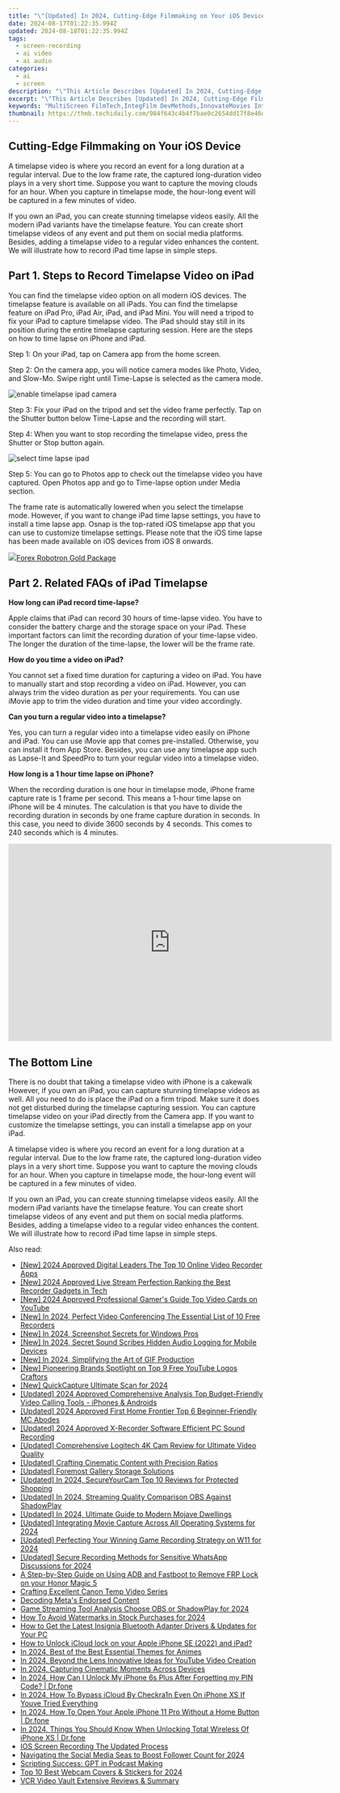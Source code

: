 ```yaml
---
title: "\"[Updated] In 2024, Cutting-Edge Filmmaking on Your iOS Device\""
date: 2024-08-17T01:22:35.994Z
updated: 2024-08-18T01:22:35.994Z
tags: 
  - screen-recording
  - ai video
  - ai audio
categories: 
  - ai
  - screen
description: "\"This Article Describes [Updated] In 2024, Cutting-Edge Filmmaking on Your iOS Device\""
excerpt: "\"This Article Describes [Updated] In 2024, Cutting-Edge Filmmaking on Your iOS Device\""
keywords: "MultiScreen FilmTech,IntegFilm DevMethods,InnovateMovies Integration,CrossMedia Cinematic Tech,Multimedia Filmmaking,DevCinema Synergy,DiverseDevice Content"
thumbnail: https://thmb.techidaily.com/984f643c4b4f7bae0c2654dd17f8e46d49464b1fbd02ad27cef488f7c4915f8e.jpg
---
```


## Cutting-Edge Filmmaking on Your iOS Device

A timelapse video is where you record an event for a long duration at a regular interval. Due to the low frame rate, the captured long-duration video plays in a very short time. Suppose you want to capture the moving clouds for an hour. When you capture in timelapse mode, the hour-long event will be captured in a few minutes of video.

If you own an iPad, you can create stunning timelapse videos easily. All the modern iPad variants have the timelapse feature. You can create short timelapse videos of any event and put them on social media platforms. Besides, adding a timelapse video to a regular video enhances the content. We will illustrate how to record iPad time lapse in simple steps.

## Part 1\. Steps to Record Timelapse Video on iPad

You can find the timelapse video option on all modern iOS devices. The timelapse feature is available on all iPads. You can find the timelapse feature on iPad Pro, iPad Air, iPad, and iPad Mini. You will need a tripod to fix your iPad to capture timelapse video. The iPad should stay still in its position during the entire timelapse capturing session. Here are the steps on how to time lapse on iPhone and iPad.

Step 1: On your iPad, tap on Camera app from the home screen.

Step 2: On the camera app, you will notice camera modes like Photo, Video, and Slow-Mo. Swipe right until Time-Lapse is selected as the camera mode.

![enable timelapse ipad camera](https://images.wondershare.com/filmora/article-images/enable-timelapse-on-ipad-camera.jpg)

Step 3: Fix your iPad on the tripod and set the video frame perfectly. Tap on the Shutter button below Time-Lapse and the recording will start.

Step 4: When you want to stop recording the timelapse video, press the Shutter or Stop button again.

![select time lapse ipad](https://images.wondershare.com/filmora/article-images/select-time-lapse-on-ipad.jpg)

Step 5: You can go to Photos app to check out the timelapse video you have captured. Open Photos app and go to Time-lapse option under Media section.

The frame rate is automatically lowered when you select the timelapse mode. However, if you want to change iPad time lapse settings, you have to install a time lapse app. Osnap is the top-rated iOS timelapse app that you can use to customize timelapse settings. Please note that the iOS time lapse has been made available on iOS devices from iOS 8 onwards.

<!-- affiliate ads begin -->
<a href="https://secure.2checkout.com/order/checkout.php?PRODS=4727541&QTY=1&AFFILIATE=108875&CART=1"><img src="https://secure.avangate.com/images/merchant/5f4f7141b65a730b4efb0e0d51f63e94/products/copy_copy_forexrobotronbox.gif" border="0">Forex Robotron Gold Package</a>
<!-- affiliate ads end -->
## Part 2\. Related FAQs of iPad Timelapse

**How long can iPad record time-lapse?**

Apple claims that iPad can record 30 hours of time-lapse video. You have to consider the battery charge and the storage space on your iPad. These important factors can limit the recording duration of your time-lapse video. The longer the duration of the time-lapse, the lower will be the frame rate.

**How do you time a video on iPad?**

You cannot set a fixed time duration for capturing a video on iPad. You have to manually start and stop recording a video on iPad. However, you can always trim the video duration as per your requirements. You can use iMovie app to trim the video duration and time your video accordingly.

**Can you turn a regular video into a timelapse?**

Yes, you can turn a regular video into a timelapse video easily on iPhone and iPad. You can use iMovie app that comes pre-installed. Otherwise, you can install it from App Store. Besides, you can use any timelapse app such as Lapse-It and SpeedPro to turn your regular video into a timelapse video.

**How long is a 1 hour time lapse on iPhone?**

When the recording duration is one hour in timelapse mode, iPhone frame capture rate is 1 frame per second. This means a 1-hour time lapse on iPhone will be 4 minutes. The calculation is that you have to divide the recording duration in seconds by one frame capture duration in seconds. In this case, you need to divide 3600 seconds by 4 seconds. This comes to 240 seconds which is 4 minutes.

<!-- affiliate ads begin -->
<a href="https://secure.2checkout.com/order/checkout.php?PRODS=2337838&QTY=1&AFFILIATE=108875&CART=1"><iframe width="640" height="390" src="https://www.youtube.com/embed/rzZwphIv4RM" title="APFill - Ink and Toner Coverage Calculator" frameborder="0" allow="accelerometer; autoplay; clipboard-write; encrypted-media; gyroscope; picture-in-picture; web-share" referrerpolicy="strict-origin-when-cross-origin" allowfullscreen></iframe></a>
<!-- affiliate ads end -->
## The Bottom Line

There is no doubt that taking a timelapse video with iPhone is a cakewalk However, if you own an iPad, you can capture stunning timelapse videos as well. All you need to do is place the iPad on a firm tripod. Make sure it does not get disturbed during the timelapse capturing session. You can capture timelapse video on your iPad directly from the Camera app. If you want to customize the timelapse settings, you can install a timelapse app on your iPad.

A timelapse video is where you record an event for a long duration at a regular interval. Due to the low frame rate, the captured long-duration video plays in a very short time. Suppose you want to capture the moving clouds for an hour. When you capture in timelapse mode, the hour-long event will be captured in a few minutes of video.

If you own an iPad, you can create stunning timelapse videos easily. All the modern iPad variants have the timelapse feature. You can create short timelapse videos of any event and put them on social media platforms. Besides, adding a timelapse video to a regular video enhances the content. We will illustrate how to record iPad time lapse in simple steps.

<span class="atpl-alsoreadstyle">Also read:</span>
<div><ul>
<li><a href="https://screen-mirroring-recording.techidaily.com/new-2024-approved-digital-leaders-the-top-10-online-video-recorder-apps/"><u>[New] 2024 Approved  Digital Leaders  The Top 10 Online Video Recorder Apps</u></a></li>
<li><a href="https://screen-mirroring-recording.techidaily.com/new-2024-approved-live-stream-perfection-ranking-the-best-recorder-gadgets-in-tech/"><u>[New] 2024 Approved  Live Stream Perfection  Ranking the Best Recorder Gadgets in Tech</u></a></li>
<li><a href="https://youtube-data.techidaily.com/024-approved-professional-gamers-guide-top-video-cards-on-youtube/"><u>[New] 2024 Approved  Professional Gamer's Guide  Top Video Cards on YouTube</u></a></li>
<li><a href="https://screen-mirroring-recording.techidaily.com/new-in-2024-perfect-video-conferencing-the-essential-list-of-10-free-recorders/"><u>[New] In 2024, Perfect Video Conferencing  The Essential List of 10 Free Recorders</u></a></li>
<li><a href="https://screen-mirroring-recording.techidaily.com/new-in-2024-screenshot-secrets-for-windows-pros/"><u>[New] In 2024, Screenshot Secrets for Windows Pros</u></a></li>
<li><a href="https://screen-mirroring-recording.techidaily.com/new-in-2024-secret-sound-scribes-hidden-audio-logging-for-mobile-devices/"><u>[New] In 2024, Secret Sound Scribes  Hidden Audio Logging for Mobile Devices</u></a></li>
<li><a href="https://fox-access.techidaily.com/new-in-2024-simplifying-the-art-of-gif-production/"><u>[New] In 2024, Simplifying the Art of GIF Production</u></a></li>
<li><a href="https://youtube-help.techidaily.com/new-pioneering-brands-spotlight-on-top-9-free-youtube-logos-craftors/"><u>[New] Pioneering Brands  Spotlight on Top 9 Free YouTube Logos Craftors</u></a></li>
<li><a href="https://screen-mirroring-recording.techidaily.com/new-quickcapture-ultimate-scan-for-2024/"><u>[New] QuickCapture Ultimate Scan for 2024</u></a></li>
<li><a href="https://screen-mirroring-recording.techidaily.com/updated-2024-approved-comprehensive-analysis-top-budget-friendly-video-calling-tools-iphones-and-androids/"><u>[Updated] 2024 Approved  Comprehensive Analysis  Top Budget-Friendly Video Calling Tools - iPhones & Androids</u></a></li>
<li><a href="https://screen-mirroring-recording.techidaily.com/updated-2024-approved-first-home-frontier-top-6-beginner-friendly-mc-abodes/"><u>[Updated] 2024 Approved  First Home Frontier  Top 6 Beginner-Friendly MC Abodes</u></a></li>
<li><a href="https://screen-mirroring-recording.techidaily.com/updated-2024-approved-x-recorder-software-efficient-pc-sound-recording/"><u>[Updated] 2024 Approved  X-Recorder Software  Efficient PC Sound Recording</u></a></li>
<li><a href="https://screen-mirroring-recording.techidaily.com/updated-comprehensive-logitech-4k-cam-review-for-ultimate-video-quality/"><u>[Updated] Comprehensive Logitech 4K Cam Review for Ultimate Video Quality</u></a></li>
<li><a href="https://extra-information.techidaily.com/updated-crafting-cinematic-content-with-precision-ratios/"><u>[Updated] Crafting Cinematic Content with Precision Ratios</u></a></li>
<li><a href="https://some-techniques.techidaily.com/updated-foremost-gallery-storage-solutions/"><u>[Updated] Foremost Gallery Storage Solutions</u></a></li>
<li><a href="https://screen-mirroring-recording.techidaily.com/updated-in-2024-secureyourcam-top-10-reviews-for-protected-shopping/"><u>[Updated] In 2024, SecureYourCam  Top 10 Reviews for Protected Shopping</u></a></li>
<li><a href="https://screen-mirroring-recording.techidaily.com/updated-in-2024-streaming-quality-comparison-obs-against-shadowplay/"><u>[Updated] In 2024, Streaming Quality Comparison  OBS Against ShadowPlay</u></a></li>
<li><a href="https://screen-mirroring-recording.techidaily.com/updated-in-2024-ultimate-guide-to-modern-mojave-dwellings/"><u>[Updated] In 2024, Ultimate Guide to Modern Mojave Dwellings</u></a></li>
<li><a href="https://screen-mirroring-recording.techidaily.com/updated-integrating-movie-capture-across-all-operating-systems-for-2024/"><u>[Updated] Integrating Movie Capture Across All Operating Systems for 2024</u></a></li>
<li><a href="https://screen-mirroring-recording.techidaily.com/updated-perfecting-your-winning-game-recording-strategy-on-w11-for-2024/"><u>[Updated] Perfecting Your Winning Game Recording Strategy on W11 for 2024</u></a></li>
<li><a href="https://screen-mirroring-recording.techidaily.com/updated-secure-recording-methods-for-sensitive-whatsapp-discussions-for-2024/"><u>[Updated] Secure Recording Methods for Sensitive WhatsApp Discussions for 2024</u></a></li>
<li><a href="https://bypass-frp.techidaily.com/a-step-by-step-guide-on-using-adb-and-fastboot-to-remove-frp-lock-on-your-honor-magic-5-by-drfone-android/"><u>A Step-by-Step Guide on Using ADB and Fastboot to Remove FRP Lock on your Honor Magic 5</u></a></li>
<li><a href="https://extra-information.techidaily.com/crafting-excellent-canon-temp-video-series/"><u>Crafting Excellent Canon Temp Video Series</u></a></li>
<li><a href="https://facebook.techidaily.com/decoding-metas-endorsed-content/"><u>Decoding Meta's Endorsed Content</u></a></li>
<li><a href="https://screen-mirroring-recording.techidaily.com/game-streaming-tool-analysis-choose-obs-or-shadowplay-for-2024/"><u>Game Streaming Tool Analysis  Choose OBS or ShadowPlay for 2024</u></a></li>
<li><a href="https://some-techniques.techidaily.com/how-to-avoid-watermarks-in-stock-purchases-for-2024/"><u>How To Avoid Watermarks in Stock Purchases for 2024</u></a></li>
<li><a href="https://win-dash.techidaily.com/how-to-get-the-latest-insignia-bluetooth-adapter-drivers-and-updates-for-your-pc/"><u>How to Get the Latest Insignia Bluetooth Adapter Drivers & Updates for Your PC</u></a></li>
<li><a href="https://activate-lock.techidaily.com/how-to-unlock-icloud-lock-on-your-apple-iphone-se-2022-and-ipad-by-drfone-ios/"><u>How to Unlock iCloud lock on your Apple iPhone SE (2022) and iPad?</u></a></li>
<li><a href="https://extra-information.techidaily.com/in-2024-best-of-the-best-essential-themes-for-animes/"><u>In 2024, Best of the Best  Essential Themes for Animes</u></a></li>
<li><a href="https://youtube-videos.techidaily.com/in-2024-beyond-the-lens-innovative-ideas-for-youtube-video-creation/"><u>In 2024, Beyond the Lens  Innovative Ideas for YouTube Video Creation</u></a></li>
<li><a href="https://screen-mirroring-recording.techidaily.com/in-2024-capturing-cinematic-moments-across-devices/"><u>In 2024, Capturing Cinematic Moments Across Devices</u></a></li>
<li><a href="https://iphone-unlock.techidaily.com/in-2024-how-can-i-unlock-my-iphone-6s-plus-after-forgetting-my-pin-code-drfone-by-drfone-ios/"><u>In 2024, How Can I Unlock My iPhone 6s Plus After Forgetting my PIN Code? | Dr.fone</u></a></li>
<li><a href="https://activate-lock.techidaily.com/in-2024-how-to-bypass-icloud-by-checkra1n-even-on-iphone-xs-if-youve-tried-everything-by-drfone-ios/"><u>In 2024, How To Bypass iCloud By Checkra1n Even On iPhone XS If Youve Tried Everything</u></a></li>
<li><a href="https://iphone-unlock.techidaily.com/in-2024-how-to-open-your-apple-iphone-11-pro-without-a-home-button-drfone-by-drfone-ios/"><u>In 2024, How To Open Your Apple iPhone 11 Pro Without a Home Button | Dr.fone</u></a></li>
<li><a href="https://iphone-unlock.techidaily.com/in-2024-things-you-should-know-when-unlocking-total-wireless-of-iphone-xs-drfone-by-drfone-ios/"><u>In 2024, Things You Should Know When Unlocking Total Wireless Of iPhone XS | Dr.fone</u></a></li>
<li><a href="https://video-screen-grab.techidaily.com/ios-screen-recording-the-updated-process/"><u>IOS Screen Recording   The Updated Process</u></a></li>
<li><a href="https://instagram-video-recordings.techidaily.com/navigating-the-social-media-seas-to-boost-follower-count-for-2024/"><u>Navigating the Social Media Seas to Boost Follower Count for 2024</u></a></li>
<li><a href="https://tech-revival.techidaily.com/scripting-success-gpt-in-podcast-making/"><u>Scripting Success: GPT in Podcast Making</u></a></li>
<li><a href="https://screen-mirroring-recording.techidaily.com/top-10-best-webcam-covers-and-stickers-for-2024/"><u>Top 10 Best Webcam Covers & Stickers for 2024</u></a></li>
<li><a href="https://screen-mirroring-recording.techidaily.com/vcr-video-vault-extensive-reviews-and-summary/"><u>VCR Video Vault  Extensive Reviews & Summary</u></a></li>
</ul></div>

<ins class="adsbygoogle"
      style="display:block"
      data-ad-client="ca-pub-7571918770474297"
      data-ad-slot="8358498916"
      data-ad-format="auto"
      data-full-width-responsive="true"></ins>